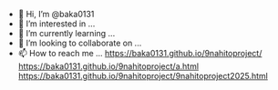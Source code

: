 - 👋 Hi, I’m @baka0131
- 👀 I’m interested in ...
- 🌱 I’m currently learning ...
- 💞️ I’m looking to collaborate on ...
- 📫 How to reach me ...
https://baka0131.github.io/9nahitoproject/
https://baka0131.github.io/9nahitoproject/a.html
https://baka0131.github.io/9nahitoproject/9nahitoproject2025.html
<!---
baka0131/baka0131 is a ✨ special ✨ repository because its `README.md` (this file) appears on your GitHub profile.
You can click the Preview link to take a look at your changes.
--->
